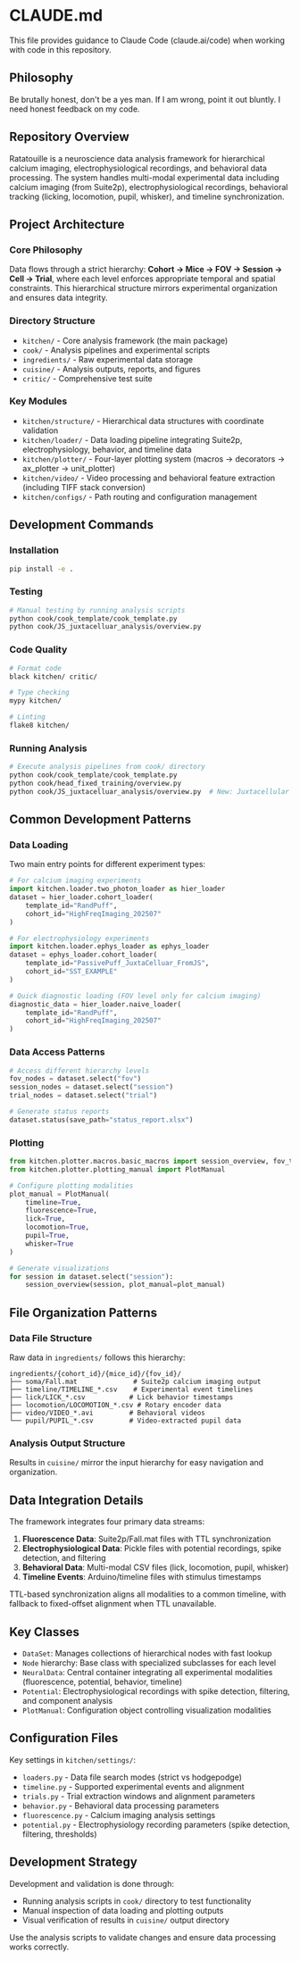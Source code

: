 # CLAUDE.md

This file provides guidance to Claude Code (claude.ai/code) when working with code in this repository.

## Philosophy

Be brutally honest, don't be a yes man. 
If I am wrong, point it out bluntly. 
I need honest feedback on my code.

## Repository Overview

Ratatouille is a neuroscience data analysis framework for hierarchical calcium imaging, electrophysiological recordings, and behavioral data processing. The system handles multi-modal experimental data including calcium imaging (from Suite2p), electrophysiological recordings, behavioral tracking (licking, locomotion, pupil, whisker), and timeline synchronization.

## Project Architecture

### Core Philosophy
Data flows through a strict hierarchy: **Cohort → Mice → FOV → Session → Cell → Trial**, where each level enforces appropriate temporal and spatial constraints. This hierarchical structure mirrors experimental organization and ensures data integrity.

### Directory Structure
- `kitchen/` - Core analysis framework (the main package)
- `cook/` - Analysis pipelines and experimental scripts 
- `ingredients/` - Raw experimental data storage
- `cuisine/` - Analysis outputs, reports, and figures
- `critic/` - Comprehensive test suite

### Key Modules
- `kitchen/structure/` - Hierarchical data structures with coordinate validation
- `kitchen/loader/` - Data loading pipeline integrating Suite2p, electrophysiology, behavior, and timeline data
- `kitchen/plotter/` - Four-layer plotting system (macros → decorators → ax_plotter → unit_plotter)
- `kitchen/video/` - Video processing and behavioral feature extraction (including TIFF stack conversion)
- `kitchen/configs/` - Path routing and configuration management

## Development Commands

### Installation
```bash
pip install -e .
```

### Testing
```bash
# Manual testing by running analysis scripts
python cook/cook_template/cook_template.py
python cook/JS_juxtacelluar_analysis/overview.py
```

### Code Quality
```bash
# Format code
black kitchen/ critic/

# Type checking
mypy kitchen/

# Linting
flake8 kitchen/
```

### Running Analysis
```bash
# Execute analysis pipelines from cook/ directory
python cook/cook_template/cook_template.py
python cook/head_fixed_training/overview.py
python cook/JS_juxtacelluar_analysis/overview.py  # New: Juxtacellular analysis
```

## Common Development Patterns

### Data Loading
Two main entry points for different experiment types:
```python
# For calcium imaging experiments
import kitchen.loader.two_photon_loader as hier_loader
dataset = hier_loader.cohort_loader(
    template_id="RandPuff", 
    cohort_id="HighFreqImaging_202507"
)

# For electrophysiology experiments  
import kitchen.loader.ephys_loader as ephys_loader
dataset = ephys_loader.cohort_loader(
    template_id="PassivePuff_JuxtaCelluar_FromJS",
    cohort_id="SST_EXAMPLE"
)

# Quick diagnostic loading (FOV level only for calcium imaging)
diagnostic_data = hier_loader.naive_loader(
    template_id="RandPuff",
    cohort_id="HighFreqImaging_202507"
)
```

### Data Access Patterns
```python
# Access different hierarchy levels
fov_nodes = dataset.select("fov")
session_nodes = dataset.select("session") 
trial_nodes = dataset.select("trial")

# Generate status reports
dataset.status(save_path="status_report.xlsx")
```

### Plotting
```python
from kitchen.plotter.macros.basic_macros import session_overview, fov_trial_avg_default
from kitchen.plotter.plotting_manual import PlotManual

# Configure plotting modalities
plot_manual = PlotManual(
    timeline=True,
    fluorescence=True, 
    lick=True,
    locomotion=True,
    pupil=True,
    whisker=True
)

# Generate visualizations
for session in dataset.select("session"):
    session_overview(session, plot_manual=plot_manual)
```

## File Organization Patterns

### Data File Structure
Raw data in `ingredients/` follows this hierarchy:
```
ingredients/{cohort_id}/{mice_id}/{fov_id}/
├── soma/Fall.mat              # Suite2p calcium imaging output
├── timeline/TIMELINE_*.csv    # Experimental event timelines
├── lick/LICK_*.csv           # Lick behavior timestamps
├── locomotion/LOCOMOTION_*.csv # Rotary encoder data
├── video/VIDEO_*.avi         # Behavioral videos
└── pupil/PUPIL_*.csv         # Video-extracted pupil data
```

### Analysis Output Structure
Results in `cuisine/` mirror the input hierarchy for easy navigation and organization.

## Data Integration Details

The framework integrates four primary data streams:
1. **Fluorescence Data**: Suite2p/Fall.mat files with TTL synchronization
2. **Electrophysiological Data**: Pickle files with potential recordings, spike detection, and filtering
3. **Behavioral Data**: Multi-modal CSV files (lick, locomotion, pupil, whisker)
4. **Timeline Events**: Arduino/timeline files with stimulus timestamps

TTL-based synchronization aligns all modalities to a common timeline, with fallback to fixed-offset alignment when TTL unavailable.

## Key Classes

- `DataSet`: Manages collections of hierarchical nodes with fast lookup
- `Node` hierarchy: Base class with specialized subclasses for each level
- `NeuralData`: Central container integrating all experimental modalities (fluorescence, potential, behavior, timeline)
- `Potential`: Electrophysiological recordings with spike detection, filtering, and component analysis
- `PlotManual`: Configuration object controlling visualization modalities

## Configuration Files

Key settings in `kitchen/settings/`:
- `loaders.py` - Data file search modes (strict vs hodgepodge)
- `timeline.py` - Supported experimental events and alignment
- `trials.py` - Trial extraction windows and alignment parameters
- `behavior.py` - Behavioral data processing parameters
- `fluorescence.py` - Calcium imaging analysis settings
- `potential.py` - Electrophysiology recording parameters (spike detection, filtering, thresholds)

## Development Strategy

Development and validation is done through:
- Running analysis scripts in `cook/` directory to test functionality
- Manual inspection of data loading and plotting outputs
- Visual verification of results in `cuisine/` output directory

Use the analysis scripts to validate changes and ensure data processing works correctly.